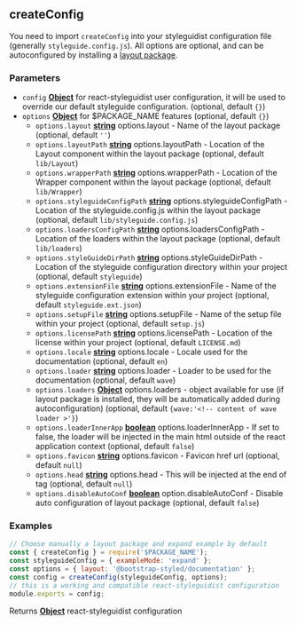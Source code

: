 <!-- Generated by documentation.js. Update this documentation by updating the source code. -->

## createConfig

You need to import `createConfig` into your styleguidist configuration file (generally `styleguide.config.js`).
All options are optional, and can be autoconfigured by installing a [layout package][1].

### Parameters

-   `config` **[Object][2]** for react-styleguidist user configuration, it will be used to override our default styleguide configuration. (optional, default `{}`)
-   `options` **[Object][2]** for $PACKAGE_NAME features (optional, default `{}`)
    -   `options.layout` **[string][3]** options.layout - Name of the layout package (optional, default `''`)
    -   `options.layoutPath` **[string][3]** options.layoutPath - Location of the Layout component within the layout package (optional, default `lib/Layout`)
    -   `options.wrapperPath` **[string][3]** options.wrapperPath - Location of the Wrapper component within the layout package (optional, default `lib/Wrapper`)
    -   `options.styleguideConfigPath` **[string][3]** options.styleguideConfigPath - Location of the styleguide.config.js within the layout package (optional, default `lib/styleguide.config.js`)
    -   `options.loadersConfigPath` **[string][3]** options.loadersConfigPath - Location of the loaders within the layout package (optional, default `lib/loaders`)
    -   `options.styleGuideDirPath` **[string][3]** options.styleGuideDirPath - Location of the styleguide configuration directory within your project (optional, default `styleguide`)
    -   `options.extensionFile` **[string][3]** options.extensionFile - Name of the styleguide configuration extension within your project (optional, default `styleguide.ext.json`)
    -   `options.setupFile` **[string][3]** options.setupFile - Name of the setup file within your project (optional, default `setup.js`)
    -   `options.licensePath` **[string][3]** options.licensePath - Location of the license within your project (optional, default `LICENSE.md`)
    -   `options.locale` **[string][3]** options.locale - Locale used for the documentation (optional, default `en`)
    -   `options.loader` **[string][3]** options.loader - Loader to be used for the documentation (optional, default `wave`)
    -   `options.loaders` **[Object][2]** options.loaders - object available for use (if layout package is installed, they will be automatically added during autoconfiguration) (optional, default `{wave:'<!-- content of wave loader >'}`)
    -   `options.loaderInnerApp` **[boolean][4]** options.loaderInnerApp - If set to false, the loader will be injected in the main html outside of the react application context (optional, default `false`)
    -   `options.favicon` **[string][3]** options.favicon - Favicon href url (optional, default `null`)
    -   `options.head` **[string][3]** options.head - This will be injected at the end of <head /> tag (optional, default `null`)
    -   `options.disableAutoConf` **[boolean][4]** option.disableAutoConf - Disable auto configuration of layout package (optional, default `false`)

### Examples

```js static
// Choose manually a layout package and expand example by default
const { createConfig } = require('$PACKAGE_NAME');
const styleguideConfig = { exampleMode: 'expand' };
const options = { layout: '@bootstrap-styled/documentation' };
const config = createConfig(styleguideConfig, options);
// this is a working and compatible react-styleguidist configuration
module.exports = config;
```

Returns **[Object][2]** react-styleguidist configuration

[1]: #layout-package-create

[2]: https://developer.mozilla.org/docs/Web/JavaScript/Reference/Global_Objects/Object

[3]: https://developer.mozilla.org/docs/Web/JavaScript/Reference/Global_Objects/String

[4]: https://developer.mozilla.org/docs/Web/JavaScript/Reference/Global_Objects/Boolean
